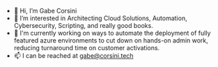- 👋 Hi, I’m Gabe Corsini 
- 👀 I’m interested in Architecting Cloud Solutions, Automation, Cybersecurity, Scripting, and really good books.
- 🌱 I'm currently working on ways to automate the deployment of fully featured azure environments to cut down on hands-on admin work, reducing turnaround time on customer activations.
- 📫 I can be reached at gabe@corsini.tech 

<!---
corsinitech/corsinitech is a ✨ special ✨ repository because its `README.md` (this file) appears on your GitHub profile.
You can click the Preview link to take a look at your changes.
--->
